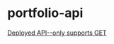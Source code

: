 # portfolio-api

[Deployed API--only supports GET](https://chez-portfolio-api.herokuapp.com/projects)
